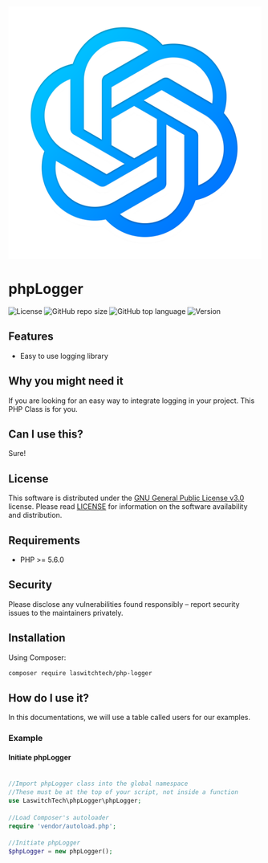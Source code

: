 ![GitHub repo logo](/dist/img/logo.png)

# phpLogger
![License](https://img.shields.io/github/license/LouisOuellet/php-logger?style=for-the-badge)
![GitHub repo size](https://img.shields.io/github/repo-size/LouisOuellet/php-logger?style=for-the-badge&logo=github)
![GitHub top language](https://img.shields.io/github/languages/top/LouisOuellet/php-logger?style=for-the-badge)
![Version](https://img.shields.io/github/v/release/LouisOuellet/php-logger?label=Version&style=for-the-badge)

## Features
  - Easy to use logging library

## Why you might need it
If you are looking for an easy way to integrate logging in your project. This PHP Class is for you.

## Can I use this?
Sure!

## License
This software is distributed under the [GNU General Public License v3.0](https://www.gnu.org/licenses/gpl-3.0.en.html) license. Please read [LICENSE](LICENSE) for information on the software availability and distribution.

## Requirements
* PHP >= 5.6.0

## Security
Please disclose any vulnerabilities found responsibly – report security issues to the maintainers privately.

## Installation
Using Composer:
```sh
composer require laswitchtech/php-logger
```

## How do I use it?
In this documentations, we will use a table called users for our examples.

### Example
#### Initiate phpLogger
```php

//Import phpLogger class into the global namespace
//These must be at the top of your script, not inside a function
use LaswitchTech\phpLogger\phpLogger;

//Load Composer's autoloader
require 'vendor/autoload.php';

//Initiate phpLogger
$phpLogger = new phpLogger();
```

